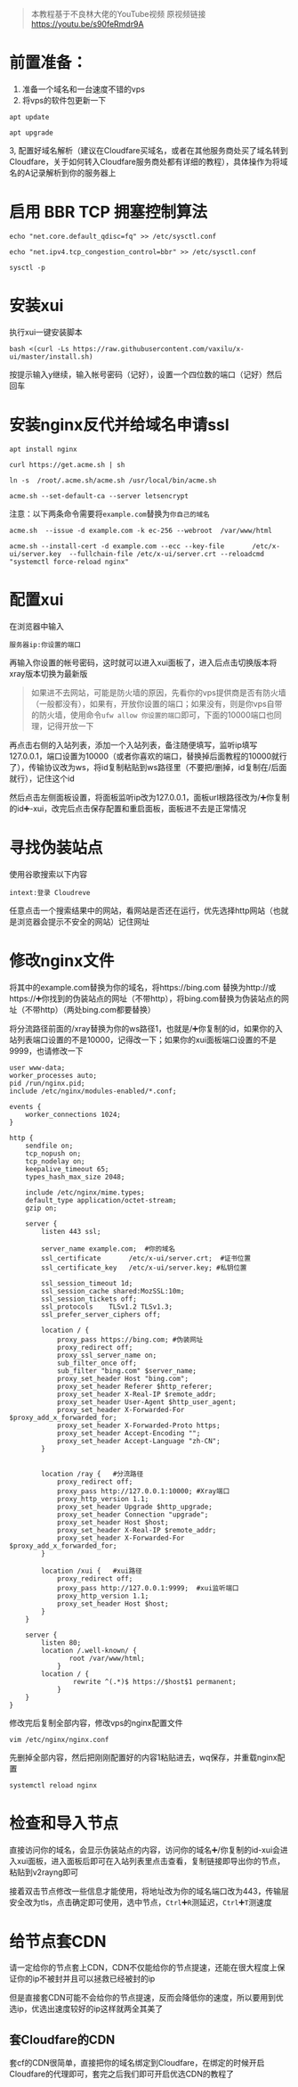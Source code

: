 > 本教程基于不良林大佬的YouTube视频
> 原视频链接 https://youtu.be/s90feRmdr9A

# 前置准备：
1. 准备一个域名和一台速度不错的vps
2. 将vps的软件包更新一下
```
apt update

apt upgrade
```
3, 配置好域名解析（建议在Cloudfare买域名，或者在其他服务商处买了域名转到Cloudfare，关于如何转入Cloudfare服务商处都有详细的教程），具体操作为将域名的A记录解析到你的服务器上

# 启用 BBR TCP 拥塞控制算法
```
echo "net.core.default_qdisc=fq" >> /etc/sysctl.conf

echo "net.ipv4.tcp_congestion_control=bbr" >> /etc/sysctl.conf

sysctl -p
```

# 安装xui
执行xui一键安装脚本
```
bash <(curl -Ls https://raw.githubusercontent.com/vaxilu/x-ui/master/install.sh)
```
按提示输入y继续，输入帐号密码（记好），设置一个四位数的端口（记好）然后回车

# 安装nginx反代并给域名申请ssl
```
apt install nginx

curl https://get.acme.sh | sh

ln -s  /root/.acme.sh/acme.sh /usr/local/bin/acme.sh

acme.sh --set-default-ca --server letsencrypt
```
注意：以下两条命令需要将`example.com`替换为`你自己的域名`
```
acme.sh  --issue -d example.com -k ec-256 --webroot  /var/www/html

acme.sh --install-cert -d example.com --ecc --key-file       /etc/x-ui/server.key  --fullchain-file /etc/x-ui/server.crt --reloadcmd     "systemctl force-reload nginx"
```

# 配置xui
在浏览器中输入
```
服务器ip:你设置的端口
```
再输入你设置的帐号密码，这时就可以进入xui面板了，进入后点击切换版本将xray版本切换为最新版
>如果进不去网站，可能是防火墙的原因，先看你的vps提供商是否有防火墙（一般都没有），如果有，开放你设置的端口；如果没有，则是你vps自带的防火墙，使用命令`ufw allow 你设置的端口`即可，下面的10000端口也同理，记得开放一下

再点击右侧的入站列表，添加一个入站列表，备注随便填写，监听ip填写127.0.0.1，端口设置为10000（或者你喜欢的端口，替换掉后面教程的10000就行了），传输协议改为ws，将id复制粘贴到ws路径里（不要把/删掉，id复制在/后面就行），记住这个id

然后点击左侧面板设置，将面板监听ip改为127.0.0.1，面板url根路径改为/➕你复制的id➕-xui，改完后点击保存配置和重启面板，面板进不去是正常情况

# 寻找伪装站点
使用谷歌搜索以下内容
```
intext:登录 Cloudreve
```
任意点击一个搜索结果中的网站，看网站是否还在运行，优先选择http网站（也就是浏览器会提示不安全的网站）记住网址

# 修改nginx文件
将其中的example.com替换为你的域名，将https://bing.com 替换为http://或https://➕你找到的伪装站点的网址（不带http），将bing.com替换为伪装站点的网址（不带http）（两处bing.com都要替换）

将分流路径前面的/xray替换为你的ws路径1，也就是/➕你复制的id，如果你的入站列表端口设置的不是10000，记得改一下；如果你的xui面板端口设置的不是9999，也请修改一下
```
user www-data;
worker_processes auto;
pid /run/nginx.pid;
include /etc/nginx/modules-enabled/*.conf;

events {
    worker_connections 1024;
}

http {
    sendfile on;
    tcp_nopush on;
    tcp_nodelay on;
    keepalive_timeout 65;
    types_hash_max_size 2048;

    include /etc/nginx/mime.types;
    default_type application/octet-stream;
    gzip on;

    server {
        listen 443 ssl;
        
        server_name example.com;  #你的域名
        ssl_certificate       /etc/x-ui/server.crt;  #证书位置
        ssl_certificate_key   /etc/x-ui/server.key; #私钥位置
        
        ssl_session_timeout 1d;
        ssl_session_cache shared:MozSSL:10m;
        ssl_session_tickets off;
        ssl_protocols    TLSv1.2 TLSv1.3;
        ssl_prefer_server_ciphers off;

        location / {
            proxy_pass https://bing.com; #伪装网址
            proxy_redirect off;
            proxy_ssl_server_name on;
            sub_filter_once off;
            sub_filter "bing.com" $server_name;
            proxy_set_header Host "bing.com";
            proxy_set_header Referer $http_referer;
            proxy_set_header X-Real-IP $remote_addr;
            proxy_set_header User-Agent $http_user_agent;
            proxy_set_header X-Forwarded-For $proxy_add_x_forwarded_for;
            proxy_set_header X-Forwarded-Proto https;
            proxy_set_header Accept-Encoding "";
            proxy_set_header Accept-Language "zh-CN";
        }


        location /ray {   #分流路径
            proxy_redirect off;
            proxy_pass http://127.0.0.1:10000; #Xray端口
            proxy_http_version 1.1;
            proxy_set_header Upgrade $http_upgrade;
            proxy_set_header Connection "upgrade";
            proxy_set_header Host $host;
            proxy_set_header X-Real-IP $remote_addr;
            proxy_set_header X-Forwarded-For $proxy_add_x_forwarded_for;
        }
        
        location /xui {   #xui路径
            proxy_redirect off;
            proxy_pass http://127.0.0.1:9999;  #xui监听端口
            proxy_http_version 1.1;
            proxy_set_header Host $host;
        }
    }

    server {
        listen 80;
        location /.well-known/ {
               root /var/www/html;
            }
        location / {
                rewrite ^(.*)$ https://$host$1 permanent;
            }
    }
}
```
修改完后复制全部内容，修改vps的nginx配置文件
```
vim /etc/nginx/nginx.conf
```
先删掉全部内容，然后把刚刚配置好的内容1粘贴进去，wq保存，并重载nginx配置
```
systemctl reload nginx
```

# 检查和导入节点
直接访问你的域名，会显示伪装站点的内容，访问你的域名➕/你复制的id-xui会进入xui面板，进入面板后即可在入站列表里点击查看，复制链接即导出你的节点，粘贴到v2rayng即可

接着双击节点修改一些信息才能使用，将地址改为你的域名端口改为443，传输层安全改为tls，点击确定即可使用，选中节点，`Ctrl`➕`R`测延迟，`Ctrl`➕`T`测速度

# 给节点套CDN
请一定给你的节点套上CDN，CDN不仅能给你的节点提速，还能在很大程度上保证你的ip不被封并且可以拯救已经被封的ip

但是直接套CDN可能不会给你的节点提速，反而会降低你的速度，所以要用到优选ip，优选出速度较好的ip这样就两全其美了

## 套Cloudfare的CDN
套cf的CDN很简单，直接把你的域名绑定到Cloudfare，在绑定的时候开启Cloudfare的代理即可，套完之后我们即可开启优选CDN的教程了


